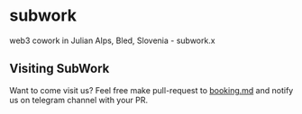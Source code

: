# subwork
web3 cowork in Julian Alps, Bled, Slovenia - subwork.x


Visiting SubWork
---
Want to come visit us? Feel free make pull-request to [booking.md](booking.md) and notify us on telegram channel with your PR.
